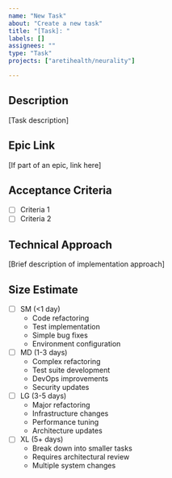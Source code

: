 ```yaml
---
name: "New Task"
about: "Create a new task"
title: "[Task]: "
labels: []
assignees: ""
type: "Task"
projects: ["aretihealth/neurality"]

---
```


## Description
[Task description]

## Epic Link
[If part of an epic, link here]

## Acceptance Criteria
- [ ] Criteria 1
- [ ] Criteria 2

## Technical Approach
[Brief description of implementation approach]

## Size Estimate
- [ ] SM (<1 day)
  - Code refactoring
  - Test implementation
  - Simple bug fixes
  - Environment configuration
- [ ] MD (1-3 days)
  - Complex refactoring
  - Test suite development
  - DevOps improvements
  - Security updates
- [ ] LG (3-5 days)
  - Major refactoring
  - Infrastructure changes
  - Performance tuning
  - Architecture updates
- [ ] XL (5+ days)
  - Break down into smaller tasks
  - Requires architectural review
  - Multiple system changes
